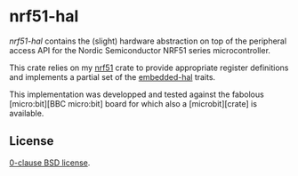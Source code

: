 nrf51-hal
=========

_nrf51-hal_ contains the (slight) hardware abstraction on top of the peripheral
access API for the Nordic Semiconductor NRF51 series microcontroller.

This crate relies on my [nrf51][] crate to provide appropriate register
definitions and implements a partial set of the [embedded-hal][] traits.

This implementation was developped and tested against the fabolous
[micro:bit][BBC micro:bit] board for which also a [microbit][crate] is
available.

[nrf51]: https://github.com/therealprof/nrf51.git
[embedded-hal]: https://github.com/japaric/embedded-hal.git
[micro:bit]: https://microbit.org
[microbit]: https://github.com/therealprof/microbit.git

License
-------

[0-clause BSD license](LICENSE-0BSD.txt).
